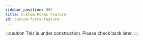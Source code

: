 ```yaml
---
sidebar_position: 999
title: Custom Forms Feature
id: custom-forms-feature
---
```


:::caution
This is under construction. Please check back later.
:::